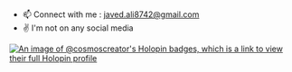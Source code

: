 - 📫 Connect with me : javed.ali8742@gmail.com
- ✌️ I'm not on any social media


[![An image of @cosmoscreator's Holopin badges, which is a link to view their full Holopin profile](https://holopin.me/cosmoscreator)](https://holopin.io/@cosmoscreator)